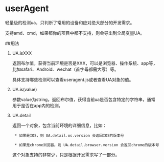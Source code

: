 # userAgent

轻量级的检测ua，只判断了常用的设备和应对绝大部分的开发需求。

支持amd、cmd，如果都你的项目中都不支持，则会导出到全局变量UA。

##用法

1. UA.isXXX

    返回布尔值，获得当前环境是否是XXX，可以是浏览器、操作系统、app等，比如safari、Android、wechat（首字母都需大写）等。

    具体支持哪些检测可以查看useragent.js或者查看UA对象的值。

2. UA.is(value)

    参数value为string，返回布尔值，获得当前ua是否包含特定的字符串，通常用于是否在app内的检测。

3. UA.detail

    返回一个对象，包含当前环境的详细信息，比如：

        * 如果是IOS，则 UA.detail.os.version 会返回IOS的版本号

        * 如果是chrome浏览器，则 UA.detail.browser.version 会返回chrome的版本号

    这个对象支持的非常少，只是根据开发需求写了一部分。

